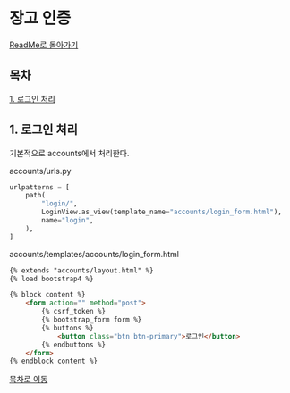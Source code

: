 # 장고 인증

[ReadMe로 돌아가기](../ReadMe.md)

목차  
------

[1. 로그인 처리](#1.-로그인-처리)



## 1. 로그인 처리

기본적으로 accounts에서 처리한다. 

accounts/urls.py

```python
urlpatterns = [
    path(
        "login/",
        LoginView.as_view(template_name="accounts/login_form.html"),
        name="login",
    ),
]
```

accounts/templates/accounts/login_form.html

```html
{% extends "accounts/layout.html" %}
{% load bootstrap4 %}

{% block content %}
    <form action="" method="post">
        {% csrf_token %}
        {% bootstrap_form form %}
        {% buttons %}
            <button class="btn btn-primary">로그인</button>
        {% endbuttons %}
    </form>
{% endblock content %}
```



[목차로 이동](#목차)   

